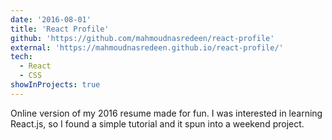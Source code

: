 ```yaml
---
date: '2016-08-01'
title: 'React Profile'
github: 'https://github.com/mahmoudnasredeen/react-profile'
external: 'https://mahmoudnasredeen.github.io/react-profile/'
tech:
  - React
  - CSS
showInProjects: true
---
```


Online version of my 2016 resume made for fun. I was interested in learning React.js, so I found a simple tutorial and it spun into a weekend project.
